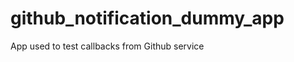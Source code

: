 github_notification_dummy_app
=============================

App used to test callbacks from Github service
